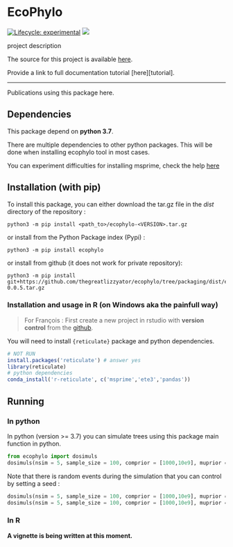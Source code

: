 # EcoPhylo

[![Lifecycle:                                                           
experimental](https://img.shields.io/badge/lifecycle-experimental-orange.svg)](https://www.tidyverse.org/lifecycle/#experimental)
[![](https://img.shields.io/badge/devel%20version-0.0.9-blue.svg)](https://github.com/thegreatlizzyator/ecophylo)

project description

The source for this project is available [here][src].

Provide a link to full documentation tutorial [here][tutorial]. 

----

Publications using this package here. 

[src]: https://github.com/thegreatlizzyator/ecophylo

## Dependencies

This package depend on **python 3.7**.

There are multiple dependencies to other python packages. This will be done when installing ecophylo tool in most cases. 

You can experiment difficulties for installing msprime, check the help [here][msprime]

[msprime]: https://tskit.dev/msprime/docs/stable/installation.html

## Installation (with pip)

To install this package, you can either download the tar.gz file in the *dist* directory of the repository :
```shell
python3 -m pip install <path_to>/ecophylo-<VERSION>.tar.gz
``` 

or install from the Python Package index (Pypi) :

```shell
python3 -m pip install ecophylo
``` 

or install from github (it does not work for private repository):

```shell
python3 -m pip install git+https://github.com/thegreatlizzyator/ecophylo/tree/packaging/dist/ecophylo-0.0.5.tar.gz
```

### Installation and usage in R (on Windows aka the painfull way)

> For François : First create a new project in rstudio with **version control** from the [github](https://github.com/thegreatlizzyator/ecophylo). 

You will need to install `{reticulate}` package and python dependencies.

```r
# NOT RUN
install.packages('reticulate') # answer yes
library(reticulate)
# python dependencies
conda_install('r-reticulate', c('msprime','ete3','pandas'))
```

## Running ##

### In python

In python (version >= 3.7) you can simulate trees using this package main function in python. 
```python
from ecophylo import dosimuls
dosimuls(nsim = 5, sample_size = 100, comprior = [1000,10e9], muprior = [1e-6] , verbose = True)
```

Note that there is random events during the simulation that you can control by setting a seed :
```python
dosimuls(nsim = 5, sample_size = 100, comprior = [1000,10e9], muprior = [1e-6] , verbose = True, seed = 42)
dosimuls(nsim = 5, sample_size = 100, comprior = [1000,10e9], muprior = [1e-6] , verbose = True, seed = 42)
```

### In R

**A vignette is being written at this moment.**
